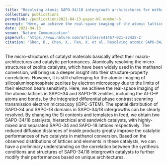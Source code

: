 ```yaml
---
title: "Resolving atomic SAPO-34/18 intergrowth architectures for methanol conversion by identifying light atoms and bonds"
collection: publications
permalink: /publication/2021-04-13-paper-NC-number-6
excerpt: 'Here, we achieve the real-space imaging of the atomic lattices in SAPO-34 and SAPO-18 zeolites, including the Al–O–P atoms and bonds, by the integrated differential phase contrast scanning transmission electron microscopy (iDPC-STEM).'
date: 2021-04-13
venue: 'Nature Communication'
paperurl: 'https://www.nature.com/articles/s41467-021-22438-z'
citation: 'Shen, B., Chen, X., Fan, X. et al. Resolving atomic SAPO-34/18 intergrowth architectures for methanol conversion by identifying light atoms and bonds. Nat Commun 12, 2212 (2021).'
---
```

The micro-structures of catalyst materials basically affect their macro-architectures and catalytic performances. Atomically resolving the micro-structures of zeolite catalysts, which have been widely used in the methanol conversion, will bring us a deeper insight into their structure-property correlations. However, it is still challenging for the atomic imaging of silicoaluminophosphate zeolites by electron microscopy due to the limits of their electron beam sensitivity. Here, we achieve the real-space imaging of the atomic lattices in SAPO-34 and SAPO-18 zeolites, including the Al–O–P atoms and bonds, by the integrated differential phase contrast scanning transmission electron microscopy (iDPC-STEM). The spatial distribution of SAPO-34 and SAPO-18 domains in SAPO-34/18 intergrowths can be clearly resolved. By changing the Si contents and templates in feed, we obtain two SAPO-34/18 catalysts, hierarchical and sandwich catalysts, with highly-mixed and separated SAPO-34 and SAPO-18 lattices respectively. The reduced diffusion distances of inside products greatly improve the catalytic performances of two catalysts in methanol conversion. Based on the observed distributions of lattices and elements in these catalysts, we can have a preliminary understanding on the correlation between the synthesis conditions and structures of SAPO-34/18 intergrowth catalysts to further modify their performances based on unique architectures.






